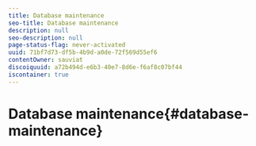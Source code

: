 ```yaml
---
title: Database maintenance
seo-title: Database maintenance
description: null
seo-description: null
page-status-flag: never-activated
uuid: 71bf7d73-df5b-4b9d-a0de-72f569d55ef6
contentOwner: sauviat
discoiquuid: a72b494d-e6b3-40e7-8d6e-f6af8c07bf44
iscontainer: true
---
```


# Database maintenance{#database-maintenance}

